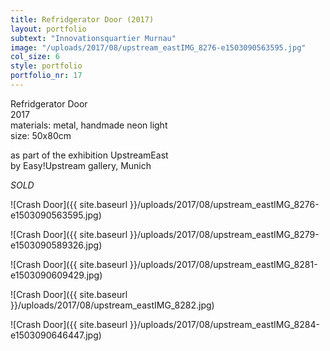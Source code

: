 ```yaml
---
title: Refridgerator Door (2017)
layout: portfolio
subtext: "Innovationsquartier Murnau"
image: "/uploads/2017/08/upstream_eastIMG_8276-e1503090563595.jpg"
col_size: 6
style: portfolio
portfolio_nr: 17
---
```

Refridgerator Door  
2017  
materials: metal, handmade neon light  
size: 50x80cm

as part of the exhibition UpstreamEast  
by Easy!Upstream gallery, Munich

_SOLD_

![Crash Door]({{ site.baseurl }}/uploads/2017/08/upstream_eastIMG_8276-e1503090563595.jpg)

![Crash Door]({{ site.baseurl }}/uploads/2017/08/upstream_eastIMG_8279-e1503090589326.jpg)

![Crash Door]({{ site.baseurl }}/uploads/2017/08/upstream_eastIMG_8281-e1503090609429.jpg)

![Crash Door]({{ site.baseurl }}/uploads/2017/08/upstream_eastIMG_8282.jpg)

![Crash Door]({{ site.baseurl }}/uploads/2017/08/upstream_eastIMG_8284-e1503090646447.jpg)